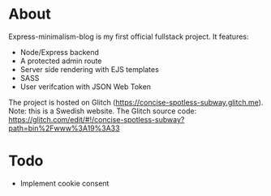 # About
Express-minimalism-blog is my first official fullstack project. It features:
- Node/Express backend
- A protected admin route
- Server side rendering with EJS templates
- SASS
- User verifcation with JSON Web Token

The project is hosted on Glitch (https://concise-spotless-subway.glitch.me). Note: this is a Swedish website.
The Glitch source code: https://glitch.com/edit/#!/concise-spotless-subway?path=bin%2Fwww%3A19%3A33 

# Todo
- Implement cookie consent
